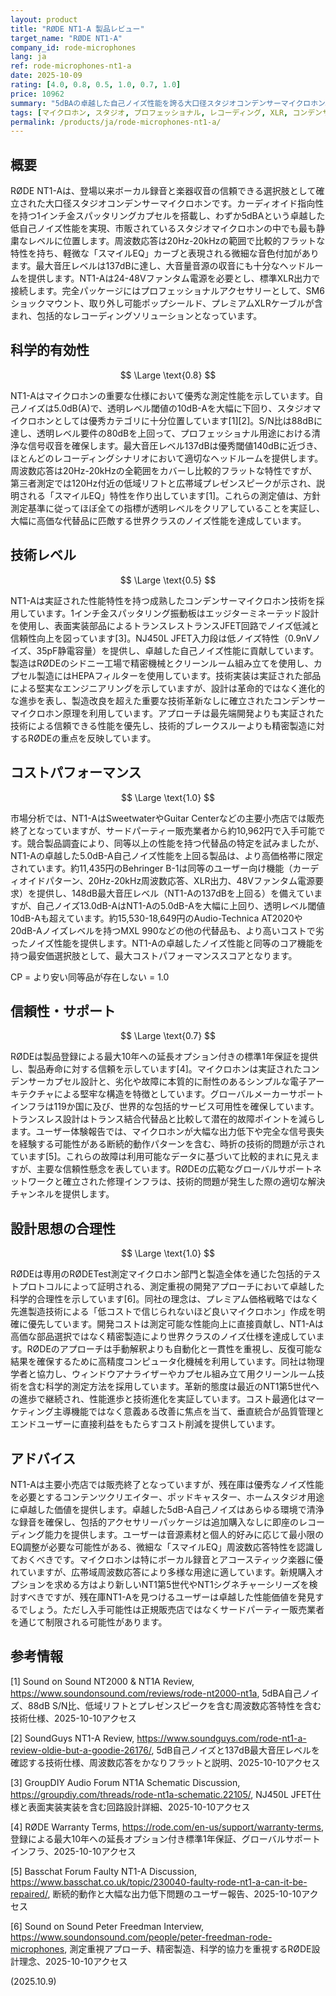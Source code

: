 ```yaml
---
layout: product
title: "RØDE NT1-A 製品レビュー"
target_name: "RØDE NT1-A"
company_id: rode-microphones
lang: ja
ref: rode-microphones-nt1-a
date: 2025-10-09
rating: [4.0, 0.8, 0.5, 1.0, 0.7, 1.0]
price: 10962
summary: "5dBAの卓越した自己ノイズ性能を誇る大口径スタジオコンデンサーマイクロホン。ショックマウントとポップシールドを含む充実のアクセサリー付属"
tags: [マイクロホン, スタジオ, プロフェッショナル, レコーディング, XLR, コンデンサー]
permalink: /products/ja/rode-microphones-nt1-a/
---
```


## 概要

RØDE NT1-Aは、登場以来ボーカル録音と楽器収音の信頼できる選択肢として確立された大口径スタジオコンデンサーマイクロホンです。カーディオイド指向性を持つ1インチ金スパッタリングカプセルを搭載し、わずか5dBAという卓越した低自己ノイズ性能を実現、市販されているスタジオマイクロホンの中でも最も静粛なレベルに位置します。周波数応答は20Hz-20kHzの範囲で比較的フラットな特性を持ち、軽微な「スマイルEQ」カーブと表現される微細な音色付加があります。最大音圧レベルは137dBに達し、大音量音源の収音にも十分なヘッドルームを提供します。NT1-Aは24-48Vファンタム電源を必要とし、標準XLR出力で接続します。完全パッケージにはプロフェッショナルアクセサリーとして、SM6ショックマウント、取り外し可能ポップシールド、プレミアムXLRケーブルが含まれ、包括的なレコーディングソリューションとなっています。

## 科学的有効性

$$ \Large \text{0.8} $$

NT1-Aはマイクロホンの重要な仕様において優秀な測定性能を示しています。自己ノイズは5.0dB(A)で、透明レベル閾値の10dB-Aを大幅に下回り、スタジオマイクロホンとしては優秀カテゴリに十分位置しています[1][2]。S/N比は88dBに達し、透明レベル要件の80dBを上回って、プロフェッショナル用途における清浄な信号収音を確保します。最大音圧レベル137dBは優秀閾値140dBに近づき、ほとんどのレコーディングシナリオにおいて適切なヘッドルームを提供します。周波数応答は20Hz-20kHzの全範囲をカバーし比較的フラットな特性ですが、第三者測定では120Hz付近の低域リフトと広帯域プレゼンスピークが示され、説明される「スマイルEQ」特性を作り出しています[1]。これらの測定値は、方針測定基準に従ってほぼ全ての指標が透明レベルをクリアしていることを実証し、大幅に高価な代替品に匹敵する世界クラスのノイズ性能を達成しています。

## 技術レベル

$$ \Large \text{0.5} $$

NT1-Aは実証された性能特性を持つ成熟したコンデンサーマイクロホン技術を採用しています。1インチ金スパッタリング振動板はエッジターミネーテッド設計を使用し、表面実装部品によるトランスレストランスJFET回路でノイズ低減と信頼性向上を図っています[3]。NJ450L JFET入力段は低ノイズ特性（0.9nVノイズ、35pF静電容量）を提供し、卓越した自己ノイズ性能に貢献しています。製造はRØDEのシドニー工場で精密機械とクリーンルーム組み立てを使用し、カプセル製造にはHEPAフィルターを使用しています。技術実装は実証された部品による堅実なエンジニアリングを示していますが、設計は革命的ではなく進化的な進歩を表し、製造改良を超えた重要な技術革新なしに確立されたコンデンサーマイクロホン原理を利用しています。アプローチは最先端開発よりも実証された技術による信頼できる性能を優先し、技術的ブレークスルーよりも精密製造に対するRØDEの重点を反映しています。

## コストパフォーマンス

$$ \Large \text{1.0} $$

市場分析では、NT1-AはSweetwaterやGuitar Centerなどの主要小売店では販売終了となっていますが、サードパーティー販売業者から約10,962円で入手可能です。競合製品調査により、同等以上の性能を持つ代替品の特定を試みましたが、NT1-Aの卓越した5.0dB-A自己ノイズ性能を上回る製品は、より高価格帯に限定されています。約11,435円のBehringer B-1は同等のユーザー向け機能（カーディオイドパターン、20Hz-20kHz周波数応答、XLR出力、48Vファンタム電源要求）を提供し、148dB最大音圧レベル（NT1-Aの137dBを上回る）を備えていますが、自己ノイズ13.0dB-AはNT1-Aの5.0dB-Aを大幅に上回り、透明レベル閾値10dB-Aも超えています。約15,530-18,649円のAudio-Technica AT2020や20dB-Aノイズレベルを持つMXL 990などの他の代替品も、より高いコストで劣ったノイズ性能を提供します。NT1-Aの卓越したノイズ性能と同等のコア機能を持つ最安価選択肢として、最大コストパフォーマンススコアとなります。

CP = より安い同等品が存在しない = 1.0

## 信頼性・サポート

$$ \Large \text{0.7} $$

RØDEは製品登録による最大10年への延長オプション付きの標準1年保証を提供し、製品寿命に対する信頼を示しています[4]。マイクロホンは実証されたコンデンサーカプセル設計と、劣化や故障に本質的に耐性のあるシンプルな電子アーキテクチャによる堅牢な構造を特徴としています。グローバルメーカーサポートインフラは119か国に及び、世界的な包括的サービス可用性を確保しています。トランスレス設計はトランス結合代替品と比較して潜在的故障ポイントを減らします。ユーザー体験報告では、マイクロホンが大幅な出力低下や完全な信号喪失を経験する可能性がある断続的動作パターンを含む、時折の技術的問題が示されています[5]。これらの故障は利用可能なデータに基づいて比較的まれに見えますが、主要な信頼性懸念を表しています。RØDEの広範なグローバルサポートネットワークと確立された修理インフラは、技術的問題が発生した際の適切な解決チャンネルを提供します。

## 設計思想の合理性

$$ \Large \text{1.0} $$

RØDEは専用のRØDETest測定マイクロホン部門と製造全体を通じた包括的テストプロトコルによって証明される、測定重視の開発アプローチにおいて卓越した科学的合理性を示しています[6]。同社の理念は、プレミアム価格戦略ではなく先進製造技術による「低コストで信じられないほど良いマイクロホン」作成を明確に優先しています。開発コストは測定可能な性能向上に直接貢献し、NT1-Aは高価な部品選択ではなく精密製造により世界クラスのノイズ仕様を達成しています。RØDEのアプローチは手動解釈よりも自動化と一貫性を重視し、反復可能な結果を確保するために高精度コンピュータ化機械を利用しています。同社は物理学者と協力し、ウィンドウアナライザーやカプセル組み立て用クリーンルーム技術を含む科学的測定方法を採用しています。革新的態度は最近のNT1第5世代への進歩で継続され、性能進歩と技術進化を実証しています。コスト最適化はマーケティング主導機能ではなく意義ある改善に焦点を当て、垂直統合が品質管理とエンドユーザーに直接利益をもたらすコスト削減を提供しています。

## アドバイス

NT1-Aは主要小売店では販売終了となっていますが、残在庫は優秀なノイズ性能を必要とするコンテンツクリエイター、ポッドキャスター、ホームスタジオ用途に卓越した価値を提供します。卓越した5dB-A自己ノイズはあらゆる環境で清浄な録音を確保し、包括的アクセサリーパッケージは追加購入なしに即座のレコーディング能力を提供します。ユーザーは音源素材と個人的好みに応じて最小限のEQ調整が必要な可能性がある、微細な「スマイルEQ」周波数応答特性を認識しておくべきです。マイクロホンは特にボーカル録音とアコースティック楽器に優れていますが、広帯域周波数応答により多様な用途に適しています。新規購入オプションを求める方はより新しいNT1第5世代やNT1シグネチャーシリーズを検討すべきですが、残在庫NT1-Aを見つけるユーザーは卓越した性能価値を発見するでしょう。ただし入手可能性は正規販売店ではなくサードパーティー販売業者を通じて制限される可能性があります。

## 参考情報

[1] Sound on Sound NT2000 & NT1A Review, https://www.soundonsound.com/reviews/rode-nt2000-nt1a, 5dBA自己ノイズ、88dB S/N比、低域リフトとプレゼンスピークを含む周波数応答特性を含む技術仕様、2025-10-10アクセス

[2] SoundGuys NT1-A Review, https://www.soundguys.com/rode-nt1-a-review-oldie-but-a-goodie-26176/, 5dB自己ノイズと137dB最大音圧レベルを確認する技術仕様、周波数応答をかなりフラットと説明、2025-10-10アクセス

[3] GroupDIY Audio Forum NT1A Schematic Discussion, https://groupdiy.com/threads/rode-nt1a-schematic.22105/, NJ450L JFET仕様と表面実装実装を含む回路設計詳細、2025-10-10アクセス

[4] RØDE Warranty Terms, https://rode.com/en-us/support/warranty-terms, 登録による最大10年への延長オプション付き標準1年保証、グローバルサポートインフラ、2025-10-10アクセス

[5] Basschat Forum Faulty NT1-A Discussion, https://www.basschat.co.uk/topic/230040-faulty-rode-nt1-a-can-it-be-repaired/, 断続的動作と大幅な出力低下問題のユーザー報告、2025-10-10アクセス

[6] Sound on Sound Peter Freedman Interview, https://www.soundonsound.com/people/peter-freedman-rode-microphones, 測定重視アプローチ、精密製造、科学的協力を重視するRØDE設計理念、2025-10-10アクセス

(2025.10.9)